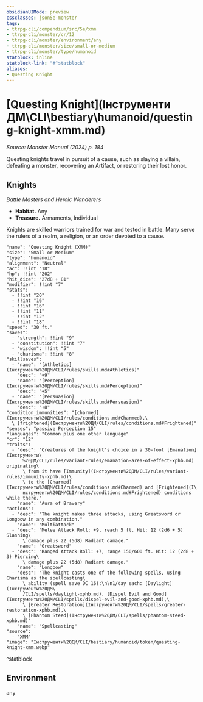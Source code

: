 ```yaml
---
obsidianUIMode: preview
cssclasses: json5e-monster
tags:
- ttrpg-cli/compendium/src/5e/xmm
- ttrpg-cli/monster/cr/12
- ttrpg-cli/monster/environment/any
- ttrpg-cli/monster/size/small-or-medium
- ttrpg-cli/monster/type/humanoid
statblock: inline
statblock-link: "#^statblock"
aliases:
- Questing Knight
---
```

# [Questing Knight](Інструменти ДМ\CLI\bestiary\humanoid/questing-knight-xmm.md)
*Source: Monster Manual (2024) p. 184*  

Questing knights travel in pursuit of a cause, such as slaying a villain, defeating a monster, recovering an Artifact, or restoring their lost honor.

## Knights

*Battle Masters and Heroic Wanderers*

- **Habitat.** Any  
- **Treasure.** Armaments, Individual  

Knights are skilled warriors trained for war and tested in battle. Many serve the rulers of a realm, a religion, or an order devoted to a cause.

```statblock
"name": "Questing Knight (XMM)"
"size": "Small or Medium"
"type": "humanoid"
"alignment": "Neutral"
"ac": !!int "18"
"hp": !!int "202"
"hit_dice": "27d8 + 81"
"modifier": !!int "7"
"stats":
  - !!int "20"
  - !!int "16"
  - !!int "16"
  - !!int "11"
  - !!int "12"
  - !!int "18"
"speed": "30 ft."
"saves":
  - "strength": !!int "9"
  - "constitution": !!int "7"
  - "wisdom": !!int "5"
  - "charisma": !!int "8"
"skillsaves":
  - "name": "[Athletics](Інструменти%20ДМ/CLI/rules/skills.md#Athletics)"
    "desc": "+9"
  - "name": "[Perception](Інструменти%20ДМ/CLI/rules/skills.md#Perception)"
    "desc": "+5"
  - "name": "[Persuasion](Інструменти%20ДМ/CLI/rules/skills.md#Persuasion)"
    "desc": "+8"
"condition_immunities": "[charmed](Інструменти%20ДМ/CLI/rules/conditions.md#Charmed),\
  \ [frightened](Інструменти%20ДМ/CLI/rules/conditions.md#Frightened)"
"senses": "passive Perception 15"
"languages": "Common plus one other language"
"cr": "12"
"traits":
  - "desc": "Creatures of the knight's choice in a 30-foot [Emanation](Інструменти\
      %20ДМ/CLI/rules/variant-rules/emanation-area-of-effect-xphb.md) originating\
      \ from it have [Immunity](Інструменти%20ДМ/CLI/rules/variant-rules/immunity-xphb.md)\
      \ to the [Charmed](Інструменти%20ДМ/CLI/rules/conditions.md#Charmed) and [Frightened](І\
      нструменти%20ДМ/CLI/rules/conditions.md#Frightened) conditions while there."
    "name": "Aura of Bravery"
"actions":
  - "desc": "The knight makes three attacks, using Greatsword or Longbow in any combination."
    "name": "Multiattack"
  - "desc": "Melee Attack Roll: +9, reach 5 ft. Hit: 12 (2d6 + 5) Slashing\
      \ damage plus 22 (5d8) Radiant damage."
    "name": "Greatsword"
  - "desc": "Ranged Attack Roll: +7, range 150/600 ft. Hit: 12 (2d8 + 3) Piercing\
      \ damage plus 22 (5d8) Radiant damage."
    "name": "Longbow"
  - "desc": "The knight casts one of the following spells, using Charisma as the spellcasting\
      \ ability (spell save DC 16):\n\n1/day each: [Daylight](Інструменти%20ДМ\
      /CLI/spells/daylight-xphb.md), [Dispel Evil and Good](Інструменти%20ДМ/CLI/spells/dispel-evil-and-good-xphb.md),\
      \ [Greater Restoration](Інструменти%20ДМ/CLI/spells/greater-restoration-xphb.md),\
      \ [Phantom Steed](Інструменти%20ДМ/CLI/spells/phantom-steed-xphb.md)"
    "name": "Spellcasting"
"source":
  - "XMM"
"image": "Інструменти%20ДМ/CLI/bestiary/humanoid/token/questing-knight-xmm.webp"
```
^statblock

## Environment

any